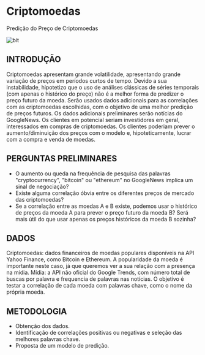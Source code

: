 # Criptomoedas
Predição do Preço de Criptomoedas

![bit](https://user-images.githubusercontent.com/60848308/126319163-c0169e8d-e98c-42f6-adbb-19b78712b012.jpg)

## INTRODUÇÃO

Criptomoedas apresentam grande volatilidade, apresentando grande variação de preços em períodos curtos de tempo. Devido a sua instabilidade, hipotetizo que o uso de análises clássicas de séries temporais (com apenas o histórico do preço) não é a melhor forma de predizer o preço futuro da moeda. Serão usados dados adicionais para as correlações com as criptomoedas escolhidas, com o objetivo de uma melhor predição de preços futuros. Os dados adicionais preliminares serão notícias do GoogleNews. Os clientes em potencial seriam investidores em geral, interessados em compras de criptomoedas. Os clientes poderiam prever o aumento/diminuição dos preços com o modelo e, hipoteticamente, lucrar com a compra e venda de moedas.

## PERGUNTAS PRELIMINARES

- O aumento ou queda na frequência de pesquisa das palavras "cryptocurrency", "bitcoin" ou "ethereum" no GoogleNews implica um sinal de negociação?
- Existe alguma correlação óbvia entre os diferentes preços de mercado das criptomoedas?
- Se a correlação entre as moedas A e B existe, podemos usar o histórico de preços da moeda A para prever o preço futuro da moeda B? Será mais útil do que usar apenas os preços históricos da moeda B sozinha?

## DADOS

Criptomoedas: dados financeiros de moedas populares disponíveis na API Yahoo Finance, como Bitcoin e Ethereum. A popularidade da moeda é importante neste caso, já que queremos ver a sua relação com a presença na mídia. Mídia: a API não oficial do Google Trends, com número total de buscas por palavra e frequencia de palavras nas notícias. O objetivo é testar a correlação de cada moeda com palavras chave, como o nome da própria moeda. 

## METODOLOGIA

- Obtenção dos dados.
- Identificação de correlações positivas ou negativas e seleção das melhores palavras chave.
- Proposta de um modelo de predição.
